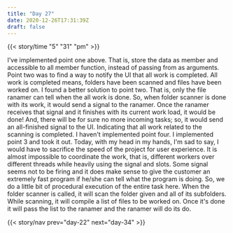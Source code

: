 ```yaml
---
title: "Day 27"
date: 2020-12-26T17:31:39Z
draft: false
---
```


{{< story/time "5" "31" "pm" >}}

I’ve implemented point one above. That is, store the data as member and accessible to all member function, instead of passing from as arguments. 
Point two was to find a way to notify the UI that all work is completed. All work is completed means, folders have been scanned and files have been worked on. I found a better solution to point two. That is, only the file ranamer can tell when the all work is done.   <!--more-->
So, when folder scanner is done with its work, it would send a signal to the ranamer. Once the ranamer receives that signal and it finishes with its current work load, it would be done! And, there will be for sure no more incoming tasks; so, it would send an all-finished signal to the UI. Indicating that all work related to the scanning is completed. 
I haven't implemented point four. I implemented point 3 and took it out.
Today, with my head in my hands, I'm sad to say, I would have to sacrifice the speed of the project for user experience. It is almost impossible to coordinate the work, that is, different workers over different threads while heavily using the signal and slots. 
Some signal seems not to be firing and it does make sense to give the customer an extremely fast program if he/she can tell what the program is doing. 
So, we do a little bit of procedural execution of the entire task here. When the folder scanner is called, it will scan the folder given and all of its subfolders. While scanning, it will compile a list of files to be worked on. Once it's done it will pass the list to the ranamer and the ranamer will do its do.  

{{< story/nav prev="day-22" next="day-34" >}}
